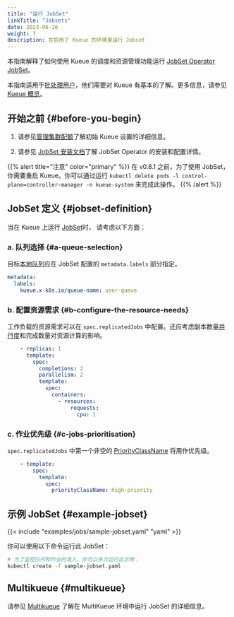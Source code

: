 ```yaml
---
title: "运行 JobSet"
linkTitle: "Jobsets"
date: 2023-06-16
weight: 7
description: 在启用了 Kueue 的环境里运行 Jobset
---
```


本指南解释了如何使用 Kueue 的调度和资源管理功能运行 [JobSet Operator](https://github.com/kubernetes-sigs/jobset) [JobSet](https://jobset.sigs.k8s.io/docs/concepts/)。

本指南适用于[批处理用户](/zh-CN/docs/tasks#batch-user)，他们需要对 Kueue 有基本的了解。更多信息，请参见 [Kueue 概览](/zh-CN/docs/overview)。

## 开始之前 {#before-you-begin}

1. 请参见[管理集群配额](/zh-CN/docs/tasks/manage/administer_cluster_quotas)了解初始 Kueue 设置的详细信息。

2. 请参见 [JobSet 安装文档](https://jobset.sigs.k8s.io/docs/installation/)了解 JobSet Operator 的安装和配置详情。

{{% alert title="注意" color="primary" %}}
在 v0.8.1 之前，为了使用 JobSet，你需要重启 Kueue。你可以通过运行 `kubectl delete pods -l control-plane=controller-manager -n kueue-system` 来完成此操作。
{{% /alert %}}

## JobSet 定义 {#jobset-definition}

当在 Kueue 上运行 [JobSet](https://jobset.sigs.k8s.io/docs/concepts/)时，
请考虑以下方面：

### a. 队列选择 {#a-queue-selection}

目标[本地队列](/zh-CN/docs/concepts/local_queue)应在 JobSet 配置的 `metadata.labels` 部分指定。

```yaml
metadata:
  labels:
    kueue.x-k8s.io/queue-name: user-queue
```

### b. 配置资源需求 {#b-configure-the-resource-needs}

工作负载的资源需求可以在 `spec.replicatedJobs` 中配置。还应考虑副本数量[并行度](https://kubernetes.io/zh-cn/docs/concepts/workloads/controllers/job/#parallel-jobs)和完成数量对资源计算的影响。

```yaml
    - replicas: 1
      template:
        spec:
          completions: 2
          parallelism: 2
          template:
            spec:
              containers:
                - resources:
                    requests:
                      cpu: 1
```

### c. 作业优先级 {#c-jobs-prioritisation}

`spec.replicatedJobs` 中第一个非空的
[PriorityClassName](https://kubernetes.io/docs/concepts/scheduling-eviction/pod-priority-preemption/#priorityclass)
将用作优先级。

```yaml
    - template:
        spec:
          template:
            spec:
              priorityClassName: high-priority
```

## 示例 JobSet {#example-jobset}

{{< include "examples/jobs/sample-jobset.yaml" "yaml" >}}

你可以使用以下命令运行此 JobSet：

```sh
# 为了监控队列和作业的准入，你可以多次运行此示例：
kubectl create -f sample-jobset.yaml
```

## Multikueue {#multikueue}
请参见 [Multikueue](/zh-CN/docs/tasks/run/multikueue) 了解在 MultiKueue 环境中运行 JobSet 的详细信息。
